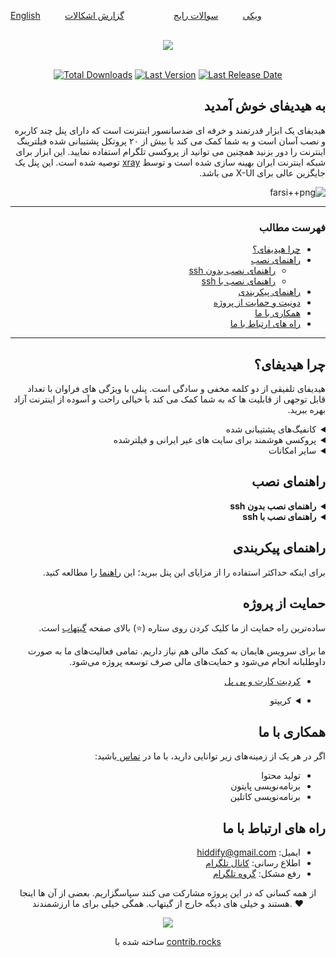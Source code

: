 
<div align="left" markdown="1">

[English](https://github.com/hiddify/hiddify-config#readme)&nbsp;&nbsp;&nbsp;&nbsp;&nbsp;&nbsp;&nbsp;&nbsp;&nbsp;&nbsp;[ویکی](https://github.com/hiddify/hiddify-config/wiki/Home_Fa)&nbsp;&nbsp;&nbsp;&nbsp;&nbsp;&nbsp;&nbsp;&nbsp;&nbsp;&nbsp;[سوالات رایج](https://github.com/hiddify/hiddify-config/discussions/categories/q-a-%D8%B3%D9%88%D8%A7%D9%84%D8%A7%D8%AA-%D8%B1%D8%A7%DB%8C%D8%AC)&nbsp;&nbsp;&nbsp;&nbsp;&nbsp;&nbsp;&nbsp;&nbsp;&nbsp;&nbsp;[]()&nbsp;&nbsp;&nbsp;&nbsp;&nbsp;&nbsp;&nbsp;&nbsp;&nbsp;&nbsp;[گزارش اشکالات](https://github.com/hiddify/hiddify-config/issues)

</div>
</br>
<div align=center markdown="1">

<img src="https://user-images.githubusercontent.com/125398461/227777845-a4d0f86b-faa2-4f2b-a410-4aa5f68bfe19.png" dir="rtl" />

</div>
</br>
<div align=center>

[![Total Downloads](https://img.shields.io/github/downloads/hiddify/hiddify-config/total?label=downloads%20after%202023%2F03%2F27%2011%3A00%20)](https://github.com/hiddify/hiddify-config/)
[![Last Version](https://img.shields.io/github/release/hiddify/hiddify-config/all.svg)](https://github.com/hiddify/hiddify-config/)
[![Last Release Date](https://img.shields.io/github/release-date/hiddify/hiddify-config.svg)](https://github.com/hiddify/hiddify-config/)
<!--
[![GitHub Stars](https://img.shields.io/tokei/lines/github/hiddify/hiddify-config.svg)](https://github.com/hiddify/hiddify-config/)
[![GitHub Stars](https://img.shields.io/github/stars/hiddify/hiddify-config.svg)](https://github.com/hiddify/hiddify-config/)
[![GitHub Forks](https://img.shields.io/github/forks/hiddify/hiddify-config.svg)](https://github.com/hiddify/hiddify-config/)
-->
</div>

<div dir="rtl" markdown="1">

## به هیدیفای خوش آمدید
هیدیفای یک ابزار قدرتمند و خرفه ای ضدسانسور اینترنت است که دارای پنل چند کاربره و نصب آسان است و به شما کمک می کند با بیش از ۲۰ پروتکل پشتیبانی شده فیلترینگ اینترنت را دور بزنید همچنین می توانید از پروکسی تلگرام استفاده نمایید. این ابزار برای شبکه اینترنت ایران بهینه سازی شده است و توسط [xray](https://github.com/XTLS/Xray-core) توصیه شده است. این پنل یک جایگزین عالی برای X-UI می باشد.



![farsi++png](https://user-images.githubusercontent.com/114227601/228013297-240d6945-874f-4836-9b0d-0e1ba072481f.png)






***
### فهرست مطالب
- [چرا هیدیفای؟](https://github.com/hiddify/hiddify-config/blob/main/README_fa.md#%DA%86%D8%B1%D8%A7-%D9%87%DB%8C%D8%AF%DB%8C%D9%81%D8%A7%DB%8C)
- [راهنمای نصب](https://github.com/hiddify/hiddify-config/blob/main/README_fa.md#%D9%86%D8%AD%D9%88%D9%87-%D9%86%D8%B5%D8%A8) 
    - [راهنمای نصب بدون ssh](https://github.com/hiddify/hiddify-config/blob/main/README_fa.md#%D9%86%D8%B5%D8%A8-%D8%A8%D8%AF%D9%88%D9%86-ssh)
    - [راهنمای نصب با ssh](https://github.com/hiddify/hiddify-config/blob/main/README_fa.md#%D9%86%D8%B5%D8%A8-%D8%A8%D8%A7-ssh)
- [راهنمای پیکربندی](https://github.com/hiddify/hiddify-config/blob/main/README_fa.md#%D9%86%D8%AD%D9%88%D9%87-%D9%BE%DB%8C%DA%A9%D8%B1%D8%A8%D9%86%D8%AF%DB%8C)
- [دونیت و حمایت از پروژه](https://github.com/hiddify/hiddify-config/blob/main/README_fa.md#%D8%AF%D9%88%D9%86%DB%8C%D8%AA-%D9%88-%D8%AD%D9%85%D8%A7%DB%8C%D8%AA-%D8%A7%D8%B2-%D9%BE%D8%B1%D9%88%DA%98%D9%87)
- [همکاری با ما](https://github.com/hiddify/hiddify-config/blob/main/README_fa.md#%D9%87%D9%85%DA%A9%D8%A7%D8%B1%DB%8C-%D8%A8%D8%A7-%D9%85%D8%A7)
- [راه های ارتباط با ما](https://github.com/hiddify/hiddify-config/blob/main/README_fa.md#%D8%B1%D8%A7%D9%87-%D9%87%D8%A7%DB%8C-%D8%A7%D8%B1%D8%AA%D8%A8%D8%A7%D8%B7-%D8%A8%D8%A7-%D9%85%D8%A7)
***
## چرا هیدیفای؟
هیدیفای تلفیقی از دو کلمه مخفی و سادگی است. پنلی با ويژگی های فراوان با تعداد قابل توجهی از قابلیت ها که به شما کمک می کند با خیالی راحت و آسوده از اینترنت آزاد بهره ببرید.

<details markdown="1"> <summary>کانفیگ‌های پشتیبانی شده</summary> 

| کانفیگ های پشتیبانی شده | Supported Configs |
| - | - |
| ♥ **Telegram Proxy** ♥ | **vless+xtls** |
| **Web Socket (cdn support)**:<br> - vless+tls+ws <br>- trojan+tls+ws <br> - vmess+tls+ws | **h2+tls**:<br> - vless+tls<br> - trojan+tls<br> - vmess+tls |
| **grpc+tls**:<br> - vless+grpc+tls<br> - trojan+grpc+tls<br> - vmess+grpc+tls | **http1.1+tls**:  <br>- trojan+tls <br> - vmess+tls|
| **old configs**: <br> - trojango (cdn support) <br> - v2ray+ws (cdn support) <br> - vmess (cdn support) <br> - ss+faketls| **HTTP** <br> -unsafe, default is disable <br> - vless<br> -vmess |

</details>


<details markdown="1"> <summary>پروکسی هوشمند برای سایت های غیر ایرانی و فیلترشده</summary>
 
با استفاده از کلاینت کلش و پنل هایدیفای می‌تونین در ۳ حالت به اینترنت وصل بشید. 

۱. روش اول فقط سایت فیلترشده را از فیلترشکن عبور دهد.

۲. فقط سایت های ایرانی بدون فیلترشکن باز شود (پیشنهادی)

۳. تمام سایت ها از فیلترشکن عبور کنند

از طرف دیگر سعی شده راه‌حل ارائه شده در برابر کشف توسط نهادهای فیلتر کننده اینترنت مقاوم باشد و جلوی حملات معمول به سرور گرفته و امکان شناسایی حداقل باشد با این وجود فراموش نکنید که سایر پورت ها به جز ۲۲، ۸۰ و ۴۴۳ را غیر فعال کنید

</details>

<details markdown="1"><summary>سایر امکانات</summary>


<details  markdown="1"> <summary>سیستم‌عامل‌های پشتیبانی شده</summary>
هایدیفای روی اوبونتو ۲۰.۰۴ و ۲۲.۰۴ تست شده است.
Ubuntu arm64 or amd64
</details>



<details  markdown="1"> <summary>تست سرعت</summary>

از این طریق میتوان سرعت سرور بدون فیلترشکن و با فیلترشکن را بررسی کرد

![image](https://user-images.githubusercontent.com/114227601/210183115-4e1f4186-421e-4316-8082-3ce53275adc7.png)

</details>

 <details markdown="1"> <summary>صفحات راهنمای کاربران</summary> 
 با امکان تولید qrcode

 ![صفحه راهنمای کاربران](https://user-images.githubusercontent.com/114227601/206908372-db1fc206-4c6a-4206-ad39-e6b6b44a55c4.png)
</details>

<details markdown="1"> <summary>DNS over HTTPS (CDN support)</summary>
 
 برای استفاده از DNS over HTTPS کافی است در مرورگر از dns زیر استفاده کنید:
 
 `https://yourdomain.com/yoursecret/dns/dns-query{?dns}`
 
</details>

<details markdown="1"> <summary>Redirector (CDN support)</summary> 
  وقتی میخواهید پروکسی تلگرام یا پروکسی شدوساکس را از طریق برنامه های دیگر به اشتراک بگذارید امکان ریدایرکت با پشتیبانی سی دی ان فراهم می شود. برای مثال اگر کانفیگ شدوساکس را به جای fullURL قرار دهید باعث میشود با کلیک بر روی این لینک، اپ شدوساکس باز شده و پروکسی بر روی آن فعال شود. برای مثال:
 
 `https://yourdomain.com/yoursecret/redirect/fullURL` 
 

"fullURL" را با کانفیگ Shadowsocks جایگزین کنید:
 
 `https://yourdomain.com/yoursecret/redirect/ss://secret/` 
 
</details>


</details>
</details>

## راهنمای نصب

<details markdown="1"> <summary><b>راهنمای نصب بدون ssh</b></summary> 
در این روش به صورت خیلی سریع و آسان بدون نیاز به دانش فنی و ssh و با استفاده از قابلیت cloud-init نصب انجام می شود.

- [نصب در ولتر Vultr (گزینه پیشنهادی برای شروع ) ](https://github.com/hiddify/hiddify-config/wiki/Vultr-%D9%86%D8%B5%D8%A8-%D8%B3%D8%B1%DB%8C%D8%B9-%D8%AF%D8%B1-%D9%88%D9%84%D8%AA%D8%B1)
- [نصب در اوراکل کلود (چهار سرور رایگان)](https://github.com/hiddify/hiddify-config/wiki/Oracle-نصب-خیلی-خیلی-سریع-در-اوراکل-کلود)
- [نصب در OVH ](https://github.com/hiddify/hiddify-config/wiki/OVH-نصب-خیلی-سریع-در-او-وی-اچ)
- [نصب در هتزنر](https://github.com/hiddify/hiddify-config/wiki/Hetzner-نصب-خیلی-سریع-در-هتزنر)


</details>

<details markdown="1"> <summary><b>راهنمای نصب با ssh</b></summary>

در این حالت روی سرور از پیش آماده اوبونتو با ssh نصب انجام می شود.

- [نصب با یک دستور در سرور اوبونتو](https://github.com/hiddify/hiddify-config/wiki/نصب-سریع-در-اوبونتو)
- [نصب با داکر](https://github.com/hiddify/hiddify-config/wiki/نصب-با-داکر)




</details>






## راهنمای پیکربندی
برای اینکه حداکثر استفاده را از مزایای این پنل ببرید؛ این [راهنما](https://github.com/hiddify/hiddify-config/wiki/%D9%86%D8%AD%D9%88%D9%87-%D9%BE%DB%8C%DA%A9%D8%B1%D8%A8%D9%86%D8%AF%DB%8C-%D9%BE%D9%86%D9%84-%D9%87%DB%8C%D8%AF%DB%8C%D9%81%D8%A7%DB%8C) را مطالعه کنید.

## حمایت از پروژه
ساده‌ترین راه حمایت از ما کلیک کردن روی ستاره (⭐) بالای صفحه [گیتهاب](https://github.com/hiddify/hiddify-config) است.

ما برای سرویس هایمان به کمک مالی هم نیاز داریم. تمامی فعالیت‌های ما به صورت داوطلبانه انجام می‌شود و حمایت‌های مالی صرف توسعه پروژه می‌شود.

- [کردیت کارت و پی پل](https://opencollective.com/hiddify/contribute/backer-50556/checkout?interval=month&amount=25)
- <details markdown="1"> <summary>کریپتو</summary> 
 
  - Ton: [`EQCWnykA-YhavOXgH3sf-uxtXLjy83_9n5bJPGRPE8r2247_`](https://tonwhales.com/explorer/address/EQCWnykA-YhavOXgH3sf-uxtXLjy83_9n5bJPGRPE8r2247_)
  - USDT (TRC20): [`TXZtFUxyBPMSykAWogu7C4zmbjySKqMcDE`](https://chart.apis.google.com/chart?cht=qr&chs=500x500&chl=usdt:TXZtFUxyBPMSykAWogu7C4zmbjySKqMcDE&chld=H)
  - LiteCoin: [`MCHoh7xwaDBBnQgANPpBtXiekagV6KpdrM`](https://chart.apis.google.com/chart?cht=qr&chs=500x500&chl=litecoin:MCHoh7xwaDBBnQgANPpBtXiekagV6KpdrM&chld=H)
  - BNB (smart chain): [`0xF5CFc65ee336B377C2a37EA3BCD0CaD0d0F0CbA0`](https://chart.apis.google.com/chart?cht=qr&chs=500x500&chl=bnb:0xF5CFc65ee336B377C2a37EA3BCD0CaD0d0F0CbA0&chld=H)
  - Ethereum: [`0xF5CFc65ee336B377C2a37EA3BCD0CaD0d0F0CbA0`](https://chart.apis.google.com/chart?cht=qr&chs=500x500&chl=ethereum:0xF5CFc65ee336B377C2a37EA3BCD0CaD0d0F0CbA0&chld=H)
  - Bitcoin: [`bc1qkfp7n3wxu2zc9mdy20cf27d5pujj65myww8f60`](https://chart.apis.google.com/chart?cht=qr&chs=500x500&chl=bitcoin:bc1qkfp7n3wxu2zc9mdy20cf27d5pujj65myww8f60&chld=H)
  - DOGE (Dogecoin): [`DPerFS2vCu5XnE3He32BaPVTkUDcKLsEaj`](https://chart.apis.google.com/chart?cht=qr&chs=500x500&chl=doge:DPerFS2vCu5XnE3He32BaPVTkUDcKLsEaj&chld=H)

</details>

## همکاری با ما
اگر در هر یک از زمینه‌های زیر توانایی دارید، با ما در [تماس ](https://github.com/hiddify/hiddify-config/wiki/%D9%85%D9%81%D8%A7%D9%87%DB%8C%D9%85-%D9%BE%D8%A7%DB%8C%D9%87#contact-us--%D8%B1%D8%A7%D9%87%D9%87%D8%A7%DB%8C-%D8%A7%D8%B1%D8%AA%D8%A8%D8%A7%D8%B7-%D8%A8%D8%A7-%D9%85%D8%A7)باشید:
* تولید محتوا
* برنامه‌نویسی پایتون 
* برنامه‌نویسی کاتلین

## راه های ارتباط با ما
* ایمیل: [hiddify@gmail.com](mailto:hiddify@gmail.com)
* اطلاع رسانی: [کانال تلگرام](https://t.me/hiddify)
* رفع مشکل: [گروه تلگرام](https://t.me/hiddify_board)

</div>


<p align=center>
 از همه کسانی که در این پروژه مشارکت می کنند سپاسگزاریم. بعضی از آن ها اینجا هستند و خیلی های دیگه خارج از گیتهاب. همگی خیلی برای ما ارزشمندند. ♥
 </p>
 
<p align=center> 
<a href="https://github.com/hiddify/hiddify-config/graphs/contributors">
  <img src="https://contrib.rocks/image?repo=hiddify/hiddify-config" />
</a>
</p>
<p align=center>
 ساخته شده با <a rel="" target="_blank" href="https://contrib.rocks">contrib.rocks</a> 
</p>
